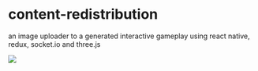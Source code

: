 # content-redistribution

an image uploader to a generated interactive gameplay using react native, redux, socket.io and three.js

<img src="./gameplay.gif"></img>
